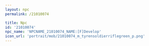 ```yaml
---
layout: npc
permalink: /21010074

title: Npc
id: '21010074'
npc_name: 'NPCNAME_21010074_NAME:[F]Develop'
icon_url: 'portrait/mob/21010074_m_tyrensoldierriflegreen_p.png'
---
```

